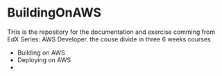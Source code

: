 # BuildingOnAWS

THis is the repository for the documentation and exercise comming from EdX Series: AWS Developer. the couse divide in three 6 weeks courses

- Building on AWS
- Deploying on AWS
- 

